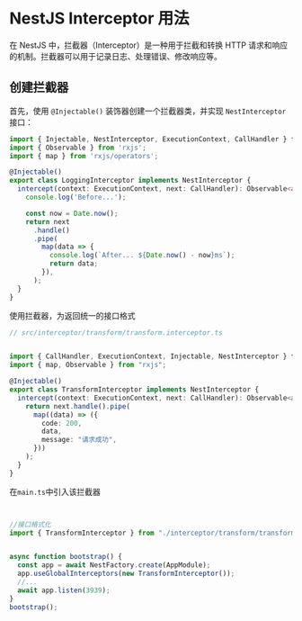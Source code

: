# NestJS Interceptor 用法

在 NestJS 中，拦截器（Interceptor）是一种用于拦截和转换 HTTP 请求和响应的机制。拦截器可以用于记录日志、处理错误、修改响应等。

## 创建拦截器

首先，使用 `@Injectable()` 装饰器创建一个拦截器类，并实现 `NestInterceptor` 接口：

```typescript
import { Injectable, NestInterceptor, ExecutionContext, CallHandler } from '@nestjs/common';
import { Observable } from 'rxjs';
import { map } from 'rxjs/operators';

@Injectable()
export class LoggingInterceptor implements NestInterceptor {
  intercept(context: ExecutionContext, next: CallHandler): Observable<any> {
    console.log('Before...');

    const now = Date.now();
    return next
      .handle()
      .pipe(
        map(data => {
          console.log(`After... ${Date.now() - now}ms`);
          return data;
        }),
      );
  }
}
```

使用拦截器，为返回统一的接口格式

```ts
// src/interceptor/transform/transform.interceptor.ts


import { CallHandler, ExecutionContext, Injectable, NestInterceptor } from "@nestjs/common";
import { map, Observable } from "rxjs";

@Injectable()
export class TransformInterceptor implements NestInterceptor {
  intercept(context: ExecutionContext, next: CallHandler): Observable<any> {
    return next.handle().pipe(
      map((data) => ({
        code: 200,
        data,
        message: "请求成功",
      }))
    );
  }
}


```

在`main.ts`中引入该拦截器


```ts


//接口格式化
import { TransformInterceptor } from "./interceptor/transform/transform.interceptor";


async function bootstrap() {
  const app = await NestFactory.create(AppModule);
  app.useGlobalInterceptors(new TransformInterceptor());
  //...
  await app.listen(3939);
}
bootstrap();

```

